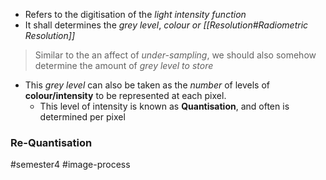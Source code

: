 - Refers to the digitisation of the *light intensity function*
- It shall determines the *grey level*, *colour or [[Resolution#Radiometric Resolution]]*

> Similar to the an affect of *under-sampling*, we should also somehow determine the amount of *grey level to store*

- This *grey level* can also be taken as the *number* of levels of **colour/intensity** to be represented at each pixel.
	- This level of intensity is known as **Quantisation**, and often is determined per pixel

### Re-Quantisation

#semester4 #image-process 